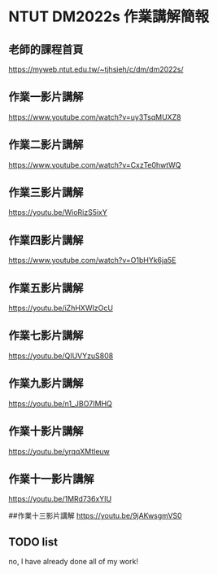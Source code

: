 # NTUT DM2022s 作業講解簡報

## 老師的課程首頁

https://myweb.ntut.edu.tw/~tjhsieh/c/dm/dm2022s/

## 作業一影片講解

https://www.youtube.com/watch?v=uy3TsqMUXZ8

## 作業二影片講解

https://www.youtube.com/watch?v=CxzTe0hwtWQ

## 作業三影片講解

https://youtu.be/WioRizS5ixY

## 作業四影片講解

https://www.youtube.com/watch?v=O1bHYk6ja5E

## 作業五影片講解

https://youtu.be/iZhHXWIzOcU

## 作業七影片講解

https://youtu.be/QIUVYzuS808

## 作業九影片講解

https://youtu.be/n1_JBO7IMHQ

## 作業十影片講解

https://youtu.be/yrqqXMtleuw

## 作業十一影片講解

https://youtu.be/1MRd736xYIU

##作業十三影片講解
https://youtu.be/9jAKwsgmVS0

## TODO list

no, I have already done all of my work!
